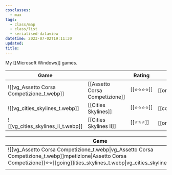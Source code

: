 ```yaml
---
cssclasses:
  - max
tags:
  - class/map
  - class/list
  - serialised-dataview
datetime: 2023-07-02T19:11:30
updated: 
title: 
---
```

My [[Microsoft Windows]] games.

<!-- QueryToSerialize: table without id embed(link(thumbnail)) as "Game", file.link as "", rating as Rating, link(split( filter(file.tags, (t) => startswith(t, "#status") )[0], "/" )[1]) as Status from #class/video-game where contains(platform, [[Microsoft Windows]]) sort file.name -->
<!-- SerializedQuery: table without id embed(link(thumbnail)) as "Game", file.link as "", rating as Rating, link(split( filter(file.tags, (t) => startswith(t, "#status") )[0], "/" )[1]) as Status from #class/video-game where contains(platform, [[Microsoft Windows]]) sort file.name -->

| Game                                                                                                 |                                                                            | Rating                               | Status                                   |
| ---------------------------------------------------------------------------------------------------- | -------------------------------------------------------------------------- | ------------------------------------ | ---------------------------------------- |
| ![[vg_Assetto Corsa Competizione_t.webp]] | [[Assetto Corsa Competizione]] | [[⭐️⭐️⭐️⭐️]] | [[ongoing]]     |
| ![[vg_cities_skylines_t.webp]]                       | [[Cities Skylines]]                       | [[⭐️⭐️⭐️⭐️]] | [[completed]] |
| ![[vg_cities_skylines_ii_t.webp]]                 | [[Cities Skylines II]]                 | [[⭐️⭐️⭐️]]   | [[ongoing]]     |
<!-- SerializedQuery END -->
<!-- SerializedQuery: table without id embed(link(thumbnail)) as "Game", file.link as "", rating as Rating, link(split( filter(file.tags, (t) => startswith(t, "#status") )[0], "/" )[1]) as Status from #class/video-game where contains(platform, [[Microsoft Windows]]) sort file.name -->

| Game                                                                                                 |                                                                            | Rating                               | Status                                   |
| ---------------------------------------------------------------------------------------------------- | -------------------------------------------------------------------------- | ------------------------------------ | ---------------------------------------- |
| ![[vg_Assetto Corsa Competizione_t.webp\|vg_Assetto Corsa Competizione_t.webp]]mpetizione\|Assetto Corsa Competizione]]️⭐️⭐️]]going]]ities_skylines_t.webp\|vg_cities_skylines_t.webp]]  | [[Cities Skylines\|Cities Skylines]]       | [[4-star\|⭐️⭐️⭐️⭐️]]completed]]s_skylines_ii_t.webp\|vg_cities_skylines_ii_t.webp]]Cities Skylines II\|Cities Skylines II]] | [[3-star\|⭐️⭐️⭐️]]ongoing]]alizedQuery END -->
